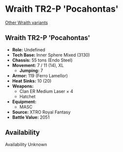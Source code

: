 # Wraith TR2-P 'Pocahontas'

[Other Wraith variants](../wraith.md)

## Wraith TR2-P 'Pocahontas'
- **Role:** Undefined
- **Tech Base:** Inner Sphere Mixed (3130)
- **Chassis:** 55 tons (Endo Steel)
- **Movement:** 7 / 11 (14), XL
  - **Jumping:** 7
- **Armor:** 119 (Ferro Lamellor)
- **Heat Sinks:** 10 (20)
- **Weapons:**
  - Clan ER Medium Laser × 4
  - Hatchet
- **Equipment:**
  - MASC
- **Source:** XTRO Royal Fantasy
- **Battle Value:** 2051

## Availability

Availability Unknown

